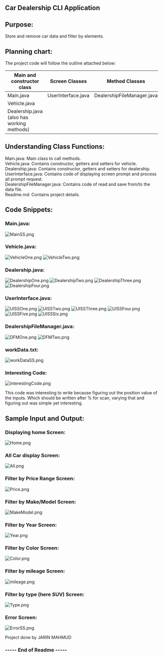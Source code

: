 ## Car Dealership CLI Application
## Purpose:
Store and remove car data and filter by elements.

## Planning chart:
The project code will follow the outline attached below:

| Main and constructor class                  | Screen Classes     | Method Classes             | Other Files  |
|---------------------------------------------|--------------------|----------------------------|--------------|
| Main.java                                   | UserInterface.java | DealershipFileManager.java | workData.txt |
| Vehicle.java                                |                    |                            | Readme.md    |
| Dealership.java  (also has working methods) |                    |                            |              |

## Understanding Class Functions:
Main.java: Main class to call methods. <br/>
Vehicle.java: Contains constructor, getters and setters for vehicle. <br/>
Dealership.java: Contains constructor, getters and setters for dealership. <br/>
UserInterface.java: Contains code of displaying screen prompt and process all prompt request. <br/>
DealershipFileManager.java: Contains code of read and save from/to the data file. <br/>
Readme.md: Contains project details.

## Code Snippets:

### Main.java:
![MainSS.png](MainSS.png)

### Vehicle.java:
![VehicleOne.png](VehicleOne.png)
![VehicleTwo.png](VehicleTwo.png)

### Dealership.java:
![DealershipOne.png](DealershipOne.png)
![DealershipTwo.png](DealershipTwo.png)
![DealershipThree.png](DealershipThree.png)
![DealershipFour.png](DealershipFour.png)

### UserInterface.java:
![UISSOne.png](UISSOne.png)
![UISSTwo.png](UISSTwo.png)
![UISSThree.png](UISSThree.png)
![UISSFour.png](UISSFour.png)
![UISSFive.png](UISSFive.png)
![UISSSix.png](UISSSix.png)

### DealershipFileManager.java:
![DFMOne.png](DFMOne.png)
![DFMTwo.png](DFMTwo.png)

### workData.txt:
![workDataSS.png](workDataSS.png)

### Interesting Code:
![interestingCode.png](interestingCode.png)

This code was interesting to write because figuring out the position value of the inputs. Which should be written after % for scan, varying that and figuring out was simple yet interesting.

## Sample Input and Output:
### Displaying home Screen:
![Home.png](Home.png)

### All Car display Screen:
![All.png](All.png)

### Filter by Price Range Screen:
![Price.png](Price.png)

### Filter by Make/Model Screen:
![MakeModel.png](MakeModel.png)

### Filter by Year Screen:
![Year.png](Year.png)

### Filter by Color Screen:
![Color.png](Color.png)

### Filter by mileage Screen:
![mileage.png](mileage.png)

### Filter by type (here SUV) Screen:
![Type.png](Type.png)
### Error Screen:
![ErrorSS.png](ErrorSS.png)


Project done by JARIN MAHMUD

### ----- End of Readme -----


